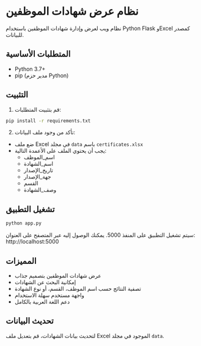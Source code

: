 # نظام عرض شهادات الموظفين

نظام ويب لعرض وإدارة شهادات الموظفين باستخدام Python Flask وExcel كمصدر للبيانات.

## المتطلبات الأساسية

- Python 3.7+
- pip (مدير حزم Python)

## التثبيت

1. قم بتثبيت المتطلبات:
```bash
pip install -r requirements.txt
```

2. تأكد من وجود ملف البيانات:
- ضع ملف Excel في مجلد `data` باسم `certificates.xlsx`
- يجب أن يحتوي الملف على الأعمدة التالية:
  - اسم_الموظف
  - اسم_الشهادة
  - تاريخ_الإصدار
  - جهة_الإصدار
  - القسم
  - وصف_الشهادة

## تشغيل التطبيق

```bash
python app.py
```

سيتم تشغيل التطبيق على المنفذ 5000. يمكنك الوصول إليه عبر المتصفح على العنوان:
http://localhost:5000

## المميزات

- عرض شهادات الموظفين بتصميم جذاب
- إمكانية البحث عن الشهادات
- تصفية النتائج حسب اسم الموظف، القسم، أو نوع الشهادة
- واجهة مستخدم سهلة الاستخدام
- دعم اللغة العربية بالكامل

## تحديث البيانات

لتحديث بيانات الشهادات، قم بتعديل ملف Excel الموجود في مجلد `data`.
